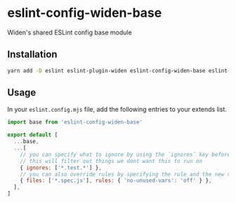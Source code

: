 # eslint-config-widen-base

Widen's shared ESLint config base module

## Installation
```bash
yarn add -D eslint eslint-plugin-widen eslint-config-widen-base eslint-plugin-sort @babel/{core,eslint-parser}
```

## Usage

In your `eslint.config.mjs` file, add the following entries to your extends
list.

```js
import base from 'eslint-config-widen-base'

export default [
  ...base,
  ...[
    // you can specify what to ignore by using the `ignores` key before any other rule
    // this will filter out things we dont want this to run on
    { ignores: ['*.test.*'] },
    // you can also override rules by specifying the rule and the new value
    { files: ['*.spec.js'], rules: { 'no-unused-vars': 'off' } },
  ],
]
```